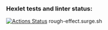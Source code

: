 ### Hexlet tests and linter status:
[![Actions Status](https://github.com/PZhukovski/layout-designer-project-lvl2/workflows/hexlet-check/badge.svg)](https://github.com/PZhukovski/layout-designer-project-lvl2/actions)
rough-effect.surge.sh
